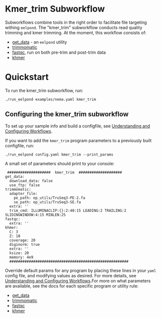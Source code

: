 # Kmer_trim Subworkflow

Subworkflows combine tools in the right order to facilitate file targeting withing `eelpond`. The "kmer_trim" subworkflow conducts read quality trimming and kmer trimming. At the moment, this workflow consists of:
 
  - [get_data](get_data.md) - an `eelpond` utility
  - [trimmomatic](trimmomatic.md)
  - [fastqc](fastqc.md), run on both pre-trim and post-trim data
  - [khmer](khmer.md)


# Quickstart

To run the kmer_trim subworkflow, run: 

```
./run_eelpond examples/nema.yaml kmer_trim
```

## Configuring the kmer_trim subworkflow 

To set up your sample info and build a configfile, see [Understanding and Configuring Workflows](about_and_configure.md).

If you want to add the `kmer_trim` program parameters to a previously built configfile, run:
```
./run_eelpond config.yaml kmer_trim --print_params
```

A small set of parameters should print to your console:

```
 ####################  kmer_trim  ####################
get_data:
  download_data: false
  use_ftp: false
trimmomatic:
  adapter_file:
    pe_path: ep_utils/TruSeq3-PE-2.fa
    se_path: ep_utils/TruSeq3-SE.fa
  extra: ''
  trim_cmd: ILLUMINACLIP:{}:2:40:15 LEADING:2 TRAILING:2 SLIDINGWINDOW:4:15 MINLEN:25
fastqc:
  extra: ''
khmer:
  C: 3
  Z: 18
  coverage: 20
  diginorm: true
  extra: ''
  ksize: 20
  memory: 4e9
  #######################################################
```

Override default params for any program by placing these lines in your `yaml` config file, and modifying values as desired. For more details, see [Understanding and Configuring Workflows](about_and_configure.md).For more on what parameters are available, see the docs for each specific program or utility rule:

  - [get_data](get_data.md)
  - [trimmomatic](trimmomatic.md)
  - [fastqc](fastqc.md)
  - [khmer](khmer.md)
